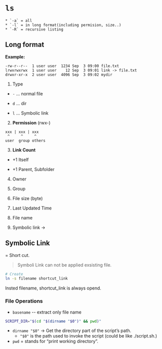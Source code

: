 
#  `ls`
    * `-a` = all
    * `-l` = in long format(including permision, size..)
    * `-R` = recursive listing
## Long format

**Example:**
```
-rw-r--r--  1 user user  1234 Sep  3 09:00 file.txt
lrwxrwxrwx  1 user user    12 Sep  3 09:01 link -> file.txt
drwxr-xr-x  2 user user  4096 Sep  3 09:02 mydir
```

1. Type
* `-` … normal file

* `d` … dir

* `l` … Symbolic link

2. **Permission** (rwx-) 

```
xxx | xxx | xxx
 ^     ^     ^
user  group others
```

3. **Link Count**

- +1 Itself

- +1 Parent, Subfolder 

4. Owner

5. Group

6. File size (byte)

7. Last Updated Time

8. File name

9. Symbolic link -> 

## Symbolic Link

= Short cut.

> Symboli Link can not be applied exsisting file.

```bash
# Create
ln -s filename shortcut_link
```

Insted filename, shortcut_link is always opend. 

### File Operations

* `basename` -- extract only file name

```bash
SCRIPT_DIR="$(cd "$(dirname "$0")" && pwd)"
```
* `dirname "$0"` → Get the directory part of the script’s path.
    * `"$0"` is the path used to invoke the script (could be like ./script.sh.)
* `pwd` = stands for “print working directory”.
